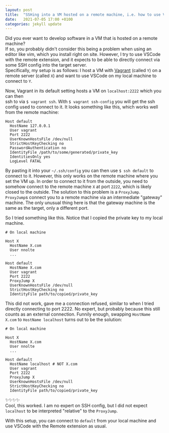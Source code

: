 ```yaml
---
layout: post
title:  "SSHing into a VM hosted on a remote machine, i.e. how to use VSCode with a remotely hosted VM"
date:   2021-07-05 17:00 +0100
categories: jekyll update
---
```


Did you ever want to develop software in a VM that is hosted on a remote machine?  
If so, you probably didn't consider this being a problem when using an editor like vim, which you install right on site.
However, I try to use VSCode with the remote extension, and it expects to be able to directly connect via some SSH config into the target server.  
Specifically, my setup is as follows: I host a VM with [Vagrant](https://www.vagrantup.com/) (called `Y`) on a remote server (called `X`) and want to use VSCode on my local machine to connect to
`Y`.

Now, Vagrant in its default setting hosts a VM on `localhost:2222` which you can then  
ssh to via `$ vagrant ssh`. With `$ vagrant ssh-config` you will get the ssh config used to
connect to it. It looks something like this, which works well from the remote machine:
```config
Host default
  HostName 127.0.0.1
  User vagrant
  Port 2222
  UserKnownHostsFile /dev/null
  StrictHostKeyChecking no
  PasswordAuthentication no
  IdentityFile /path/to/some/generated/private_key
  IdentitiesOnly yes
  LogLevel FATAL
```
By pasting it into your `~/.ssh/config` you can then use `$ ssh default` to connect to it.
However, this only works on the remote machine where you set the VM up.
In order to connect to it from the outside, you need to somehow connect to the remote machine `X` at port
`2222`, which is likely closed to the outside.
The solution to this problem is a `ProxyJump`. `ProxyJump`s connect you to a remote machine via an intermediate "gateway" machine. The only unusual thing here is that the gateway machine is the same as the
target, only a different port.

So I tried something like this. Notice that I copied the private key to my local machine.
```config
# On local machine

Host X
  HostName X.com
  User nnolte
  ...

Host default
  HostName X.com
  User vagrant
  Port 2222
  ProxyJump X
  UserKnownHostsFile /dev/null
  StrictHostKeyChecking no
  IdentityFile path/to/copied/private_key
```

This did not work, gave me a connection refused, similar to when I tried directly connecting to port 2222.
No expert, but probably because this still counts as an external connection.
Funnily enough, swapping `HostName X.com` to `HostName localhost` turns out to be the solution:

```config
# On local machine

Host X
  HostName X.com
  User nnolte
  ...

Host default
  HostName localhost # NOT X.com
  User vagrant
  Port 2222
  ProxyJump X
  UserKnownHostsFile /dev/null
  StrictHostKeyChecking no
  IdentityFile path/to/copied/private_key
```
✨✨✨✨  
Cool, this worked. I am no expert on SSH config, but I did not expect `localhost` to be interpreted "relative" to the `ProxyJump`.

With this setup, you can connect to `default` from your local machine and use VSCode with the Remote extension as usual.
